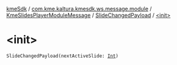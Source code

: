 [kmeSdk](../../../index.md) / [com.kme.kaltura.kmesdk.ws.message.module](../../index.md) / [KmeSlidesPlayerModuleMessage](../index.md) / [SlideChangedPayload](index.md) / [&lt;init&gt;](./-init-.md)

# &lt;init&gt;

`SlideChangedPayload(nextActiveSlide: `[`Int`](https://kotlinlang.org/api/latest/jvm/stdlib/kotlin/-int/index.html)`)`